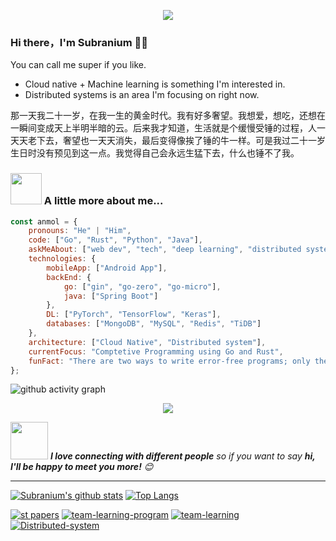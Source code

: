 <p align="center">
  <img alig src="https://github.com/SuperSupeng/SuperSupeng/blob/master/about.gif" />
</p>

### Hi there，I'm Subranium 🙋‍♂️
You can call me super if you like.

- Cloud native + Machine learning is something I'm interested in.
- Distributed systems is an area I'm focusing on right now.

那一天我二十一岁，在我一生的黄金时代。我有好多奢望。我想爱，想吃，还想在一瞬间变成天上半明半暗的云。后来我才知道，生活就是个缓慢受锤的过程，人一天天老下去，奢望也一天天消失，最后变得像挨了锤的牛一样。可是我过二十一岁生日时没有预见到这一点。我觉得自己会永远生猛下去，什么也锤不了我。

### <img src="https://media.giphy.com/media/VgCDAzcKvsR6OM0uWg/giphy.gif" width="50"> A little more about me...  

```javascript
const anmol = {
    pronouns: "He" | "Him",
    code: ["Go", "Rust", "Python", "Java"],
    askMeAbout: ["web dev", "tech", "deep learning", "distributed system", "Micro service"],
    technologies: {
        mobileApp: ["Android App"],
        backEnd: {
            go: ["gin", "go-zero", "go-micro"],
            java: ["Spring Boot"]
        },
        DL: ["PyTorch", "TensorFlow", "Keras"],
        databases: ["MongoDB", "MySQL", "Redis", "TiDB"]
    },
    architecture: ["Cloud Native", "Distributed system"],
    currentFocus: "Comptetive Programming using Go and Rust",
    funFact: "There are two ways to write error-free programs; only the third one works"
};
```

![github activity graph](https://activity-graph.herokuapp.com/graph?username=SuperSupeng&theme=rogue)
<p align="center">
  <img alig src="https://github-profile-trophy.vercel.app/?username=SuperSupeng&column=6&rank=SSS,SS,S,AAA,AA,A,B,C" />
</p>

<img src="https://media.giphy.com/media/LnQjpWaON8nhr21vNW/giphy.gif" width="60"> <em><b>I love connecting with different people</b> so if you want to say <b>hi, I'll be happy to meet you more!</b> 😊</em>

---

[![Subranium's github stats](https://github-readme-stats.vercel.app/api?username=SuperSupeng&show_icons=true)](https://github.com/anuraghazra/github-readme-stats) 
[![Top Langs](https://github-readme-stats.vercel.app/api/top-langs/?username=SuperSupeng&layout=compact)](https://github.com/anuraghazra/github-readme-stats)


[![st papers](https://github-readme-stats.vercel.app/api/pin/?username=Knowledge-Precipitation-Tribe&repo=Spatio-Temporal-papers)](https://github.com/Knowledge-Precipitation-Tribe/Spatio-Temporal-papers)
[![team-learning-program](https://github-readme-stats.vercel.app/api/pin/?username=datawhalechina&repo=team-learning-program)](https://github.com/datawhalechina/team-learning-program)
[![team-learning](https://github-readme-stats.vercel.app/api/pin/?username=datawhalechina&repo=team-learning)](https://github.com/datawhalechina/team-learning)
[![Distributed-system](https://github-readme-stats.vercel.app/api/pin/?username=SuperSupeng&repo=Distributed-system)](https://github.com/SuperSupeng/Distributed-system)
